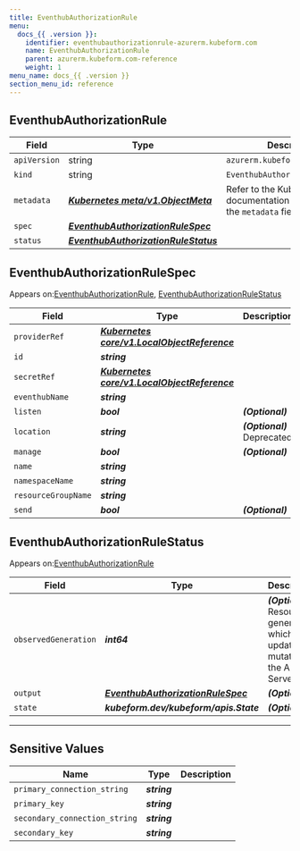 ```yaml
---
title: EventhubAuthorizationRule
menu:
  docs_{{ .version }}:
    identifier: eventhubauthorizationrule-azurerm.kubeform.com
    name: EventhubAuthorizationRule
    parent: azurerm.kubeform.com-reference
    weight: 1
menu_name: docs_{{ .version }}
section_menu_id: reference
---
```


## EventhubAuthorizationRule
| Field | Type | Description |
| ------ | ----- | ----------- |
| `apiVersion` | string | `azurerm.kubeform.com/v1alpha1` |
|    `kind` | string | `EventhubAuthorizationRule` |
| `metadata` | ***[Kubernetes meta/v1.ObjectMeta](https://kubernetes.io/docs/reference/generated/kubernetes-api/v1.13/#objectmeta-v1-meta)***|Refer to the Kubernetes API documentation for the fields of the `metadata` field.|
| `spec` | ***[EventhubAuthorizationRuleSpec](#EventhubAuthorizationRuleSpec)***||
| `status` | ***[EventhubAuthorizationRuleStatus](#EventhubAuthorizationRuleStatus)***||
## EventhubAuthorizationRuleSpec

Appears on:[EventhubAuthorizationRule](#EventhubAuthorizationRule), [EventhubAuthorizationRuleStatus](#EventhubAuthorizationRuleStatus)

| Field | Type | Description |
| ------ | ----- | ----------- |
| `providerRef` | ***[Kubernetes core/v1.LocalObjectReference](https://kubernetes.io/docs/reference/generated/kubernetes-api/v1.13/#localobjectreference-v1-core)***||
| `id` | ***string***||
| `secretRef` | ***[Kubernetes core/v1.LocalObjectReference](https://kubernetes.io/docs/reference/generated/kubernetes-api/v1.13/#localobjectreference-v1-core)***||
| `eventhubName` | ***string***||
| `listen` | ***bool***| ***(Optional)*** |
| `location` | ***string***| ***(Optional)*** Deprecated|
| `manage` | ***bool***| ***(Optional)*** |
| `name` | ***string***||
| `namespaceName` | ***string***||
| `resourceGroupName` | ***string***||
| `send` | ***bool***| ***(Optional)*** |
## EventhubAuthorizationRuleStatus

Appears on:[EventhubAuthorizationRule](#EventhubAuthorizationRule)

| Field | Type | Description |
| ------ | ----- | ----------- |
| `observedGeneration` | ***int64***| ***(Optional)*** Resource generation, which is updated on mutation by the API Server.|
| `output` | ***[EventhubAuthorizationRuleSpec](#EventhubAuthorizationRuleSpec)***| ***(Optional)*** |
| `state` | ***kubeform.dev/kubeform/apis.State***| ***(Optional)*** |
---
## Sensitive Values
| Name | Type | Description |
|------|------|-------------|
| `primary_connection_string` | ***string*** ||
| `primary_key` | ***string*** ||
| `secondary_connection_string` | ***string*** ||
| `secondary_key` | ***string*** ||
